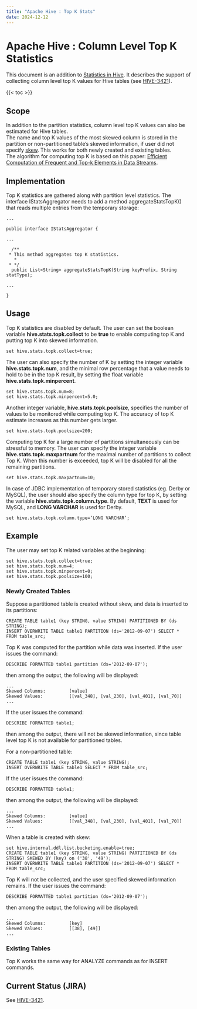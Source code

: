 ```yaml
---
title: "Apache Hive : Top K Stats"
date: 2024-12-12
---
```


# Apache Hive : Column Level Top K Statistics
	
This document is an addition to [Statistics in Hive](https://hive.apache.org/development/desingdocs/statsdev). It describes the support of collecting column level top K values for Hive tables (see [HIVE-3421](https://issues.apache.org/jira/browse/HIVE-3421)).

{{< toc >}}

## Scope

In addition to the partition statistics, column level top K values can also be estimated for Hive tables.  
 The name and top K values of the most skewed column is stored in the partition or non-partitioned table’s skewed information, if user did not specify [skew](https://hive.apache.org/development/desingdocs/listbucketing). This works for both newly created and existing tables.  
 The algorithm for computing top K is based on this paper: [Efficient Computation of Frequent and Top-k Elements in Data Streams](http://citeseerx.ist.psu.edu/viewdoc/download?doi=10.1.1.114.9563&rep=rep1&type=pdf).

## Implementation

Top K statistics are gathered along with partition level statistics. The interface IStatsAggregator needs to add a method aggregateStatsTopK() that reads multiple entries from the temporary storage:

```
...

public interface IStatsAggregator {

...

  /**
 * This method aggregates top K statistics.
   *
 * */
  public List<String> aggregateStatsTopK(String keyPrefix, String statType);

...

}

```

## Usage

Top K statistics are disabled by default. The user can set the boolean variable **hive.stats.topk.collect** to be **true** to enable computing top K and putting top K into skewed information.

```
set hive.stats.topk.collect=true;

```

The user can also specify the number of K by setting the integer variable **hive.stats.topk.num**, and the minimal row percentage that a value needs to hold to be in the top K result, by setting the float variable **hive.stats.topk.minpercent**.

```
set hive.stats.topk.num=8;
set hive.stats.topk.minpercent=5.0;

```

Another integer variable, **hive.stats.topk.poolsize**, specifies the number of values to be monitored while computing top K. The accuracy of top K estimate increases as this number gets larger.

```
set hive.stats.topk.poolsize=200;

```

Computing top K for a large number of partitions simultaneously can be stressful to memory. The user can specify the integer variable **hive.stats.topk.maxpartnum** for the maximal number of partitions to collect Top K. When this number is exceeded, top K will be disabled for all the remaining partitions.

```
set hive.stats.topk.maxpartnum=10;

```

In case of JDBC implementation of temporary stored statistics (eg. Derby or MySQL), the user should also specify the column type for top K, by setting the variable **hive.stats.topk.column.type**. By default, **TEXT** is used for MySQL, and **LONG VARCHAR** is used for Derby.

```
set hive.stats.topk.column.type=’LONG VARCHAR’;

```

## Example

The user may set top K related variables at the beginning:

```
set hive.stats.topk.collect=true;
set hive.stats.topk.num=4;
set hive.stats.topk.minpercent=0;
set hive.stats.topk.poolsize=100;

```

### Newly Created Tables

Suppose a partitioned table is created without skew, and data is inserted to its partitions:

```
CREATE TABLE table1 (key STRING, value STRING) PARTITIONED BY (ds STRING);
INSERT OVERWRITE TABLE table1 PARTITION (ds='2012-09-07') SELECT * FROM table_src;

```

Top K was computed for the partition while data was inserted. If the user issues the command:

```
DESCRIBE FORMATTED table1 partition (ds='2012-09-07');

```

then among the output, the following will be displayed:

```
...
Skewed Columns:         [value]                  
Skewed Values:          [[val_348], [val_230], [val_401], [val_70]]      
...

```

If the user issues the command:

```
DESCRIBE FORMATTED table1;

```

then among the output, there will not be skewed information, since table level top K is not available for partitioned tables.

For a non-partitioned table:

```
CREATE TABLE table1 (key STRING, value STRING);
INSERT OVERWRITE TABLE table1 SELECT * FROM table_src;

```

If the user issues the command:

```
DESCRIBE FORMATTED table1;

```

then among the output, the following will be displayed:

```
...
Skewed Columns:         [value]                  
Skewed Values:          [[val_348], [val_230], [val_401], [val_70]]      
...

```

When a table is created with skew:

```
set hive.internal.ddl.list.bucketing.enable=true;
CREATE TABLE table1 (key STRING, value STRING) PARTITIONED BY (ds STRING) SKEWED BY (key) on ('38', '49');
INSERT OVERWRITE TABLE table1 PARTITION (ds='2012-09-07') SELECT * FROM table_src;

```

Top K will not be collected, and the user specified skewed information remains. If the user issues the command:

```
DESCRIBE FORMATTED table1 partition (ds='2012-09-07');

```

then among the output, the following will be displayed:

```
...
Skewed Columns:         [key]                    
Skewed Values:          [[38], [49]]   
...

```

### Existing Tables

Top K works the same way for ANALYZE commands as for INSERT commands.

## Current Status (JIRA)

See [HIVE-3421](https://issues.apache.org/jira/browse/HIVE-3421).

 

 

